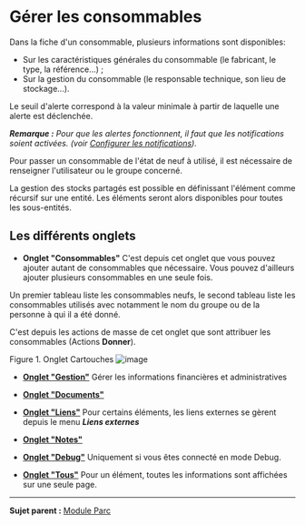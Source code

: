 Gérer les consommables
======================

Dans la fiche d'un consommable, plusieurs informations sont disponibles:

-   Sur les caractéristiques générales du consommable (le fabricant, le type, la référence...) ;
-   Sur la gestion du consommable (le responsable technique, son lieu de stockage...).

Le seuil d'alerte correspond à la valeur minimale à partir de laquelle une alerte est déclenchée.

***Remarque :** Pour que les alertes fonctionnent, il faut que les notifications soient activées. (voir [Configurer les notifications](config_notification.html "Les notifications se configurent depuis le menu Configuration > Notifications ;")).*

Pour passer un consommable de l'état de neuf à utilisé, il est nécessaire de renseigner l'utilisateur ou le groupe concerné.

La gestion des stocks partagés est possible en définissant l'élément comme récursif sur une entité. Les éléments seront alors disponibles pour toutes les sous-entités.

Les différents onglets
----------------------
- **Onglet "Consommables"**
  C'est depuis cet onglet que vous pouvez ajouter autant de consommables que nécessaire. Vous pouvez d'ailleurs ajouter plusieurs consommables en une seule fois.

 Un premier tableau liste les consommables neufs, le second tableau liste les consommables utilisés avec notamment le nom du groupe ou de la personne à qui il a été donné.

C'est depuis les actions de masse de cet onglet que sont attribuer les consommables (Actions **Donner**).

Figure 1. Onglet Cartouches
![image](docs/image/consumable.png)


-   **[Onglet "Gestion"](index.php?fr/Les_différents_onglets/Onglet_Gestion.md)**
    Gérer les informations financières et administratives

-   **[Onglet "Documents"](index.php?fr/Les_différents_onglets/Onglet_Documents.md)**

-  **[Onglet "Liens"](index.php?fr/Les_différents_onglets/Onglet_Liens.md)**
     Pour certains éléments, les liens externes se gèrent depuis le menu ***Liens externes***

-   **[Onglet "Notes"](index.php?fr/Les_différents_onglets/Onglet_Notes.md)**

-   **[Onglet "Debug"](index.php?fr/Les_différents_onglets/Onglet_Debug.md)**
    Uniquement si vous êtes connecté en mode Debug.

-   **[Onglet "Tous"](index.php?fr/Les_différents_onglets/Onglet_Tous.md)**
     Pour un élément, toutes les informations sont affichées sur une seule page.

--------
**Sujet parent :** [Module Parc](index.php?fr/03_Module_Parc/01_Module_Parc.md "Module Parc de GLPI")

